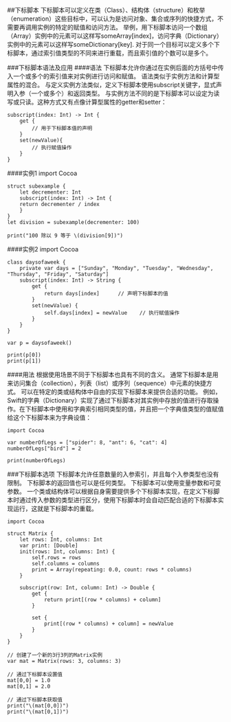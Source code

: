 ##下标脚本
下标脚本可以定义在类（Class）、结构体（structure）和枚举（enumeration）这些目标中，可以认为是访问对象、集合或序列的快捷方式，不需要再调用实例的特定的赋值和访问方法。
举例，用下标脚本访问一个数组（Array）实例中的元素可以这样写someArray[index]，访问字典（Dictionary）实例中的元素可以这样写someDictionary[key].
对于同一个目标可以定义多个下标脚本，通过索引值类型的不同来进行重载，而且索引值的个数可以是多个。

###下标脚本语法及应用
####语法
下标脚本允许你通过在实例后面的方括号中传入一个或多个的索引值来对实例进行访问和赋值。
语法类似于实例方法和计算型属性的混合。
与定义实例方法类似，定义下标脚本使用subscript关键字，显式声明入参（一个或多个）和返回类型。
与实例方法不同的是下标脚本可以设定为读写或只读。这种方式又有点像计算型属性的getter和setter：

	subscript(index: Int) -> Int {
		get {
			// 用于下标脚本值的声明
		}
		set(newValue){
			// 执行赋值操作
		}
	}
	
	
####实例1
	import Cocoa

	struct subexample {
		let decrementer: Int
		subscript(index: Int) -> Int {
		return decrementer / index
		}
	}
	let division = subexample(decrementer: 100)

	print("100 除以 9 等于 \(division[9])")

####实例2
	import Cocoa
	
	class daysofaweek {
		private var days = ["Sunday", "Monday", "Tuesday", "Wednesday", "Thursday", "Friday", "Saturday"]
		subscript(index: Int) -> String {
			get {
				return days[index]		// 声明下标脚本的值
			}
			set(newValue) {
				self.days[index] = newValue    // 执行赋值操作
			}
		}
	}
	
	var p = daysofaweek()
	
	print(p[0])
	print(p[1])
	
####用法
根据使用场景不同于下标脚本也具有不同的含义。
通常下标脚本是用来访问集合（collection），列表（list）或序列（sequence）中元素的快捷方式。
可以在特定的类或结构体中自由的实现下标脚本来提供合适的功能。
例如，Swift的字典（Dictionary）实现了通过下标脚本对其实例中存放的值进行存取操作。在下标脚本中使用和字典索引相同类型的值，并且把一个字典值类型的值赋值给这个下标脚本来为字典设值：

	import Cocoa
	
	var numberOfLegs = ["spider": 8, "ant": 6, "cat": 4]
	numberOfLegs["bird"] = 2
	
	print(numberOfLegs)
	
	
###下标脚本选项
下标脚本允许任意数量的入参索引，并且每个入参类型也没有限制。
下标脚本的返回值也可以是任何类型。
下标脚本可以使用变量参数和可变参数。
一个类或结构体可以根据自身需要提供多个下标脚本实现，在定义下标脚本时通过传入参数的类型进行区分，使用下标脚本时会自动匹配合适的下标脚本实现运行，这就是下标脚本的重载。

	import Cocoa
	
	struct Matrix {
		let rows: Int, columns: Int
		var print: [Double]
		init(rows: Int, columns: Int) {
			self.rows = rows
			self.columns = columns
			print = Array(repeating: 0.0, count: rows * columns)
		}
		
		subscript(row: Int, column: Int) -> Double {
			get {
				return print[(row * columns) + column]
			}
			
			set {
				print[(row * columns) + column] = newValue
			}
		}
	}
	
	// 创建了一个新的3行3列的Matrix实例
	var mat = Matrix(rows: 3, columns: 3)
	
	// 通过下标脚本设置值
	mat[0,0] = 1.0
	mat[0,1] = 2.0
	
	// 通过下标脚本获取值
	print("\(mat[0,0])")
	print("\(mat[0,1])")